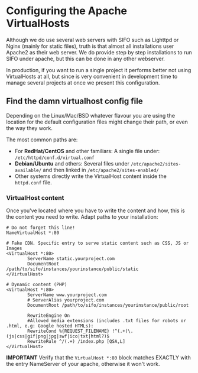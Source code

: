 Configuring the Apache VirtualHosts
===================================
Although we do use several web servers with SIFO such as Lighttpd or Nginx (mainly for static files), truth is that almost all installations user Apache2 as their web server. We do provide step by step installations to run SIFO under apache, but this can be done in any other webserver.

In production, if you want to run a single project it performs better not using VirtualHosts at all, but since is very convenient in development time to manage several projects at once we present this configuration.

Find the damn virtualhost config file
-------------------------------------
Depending on the Linux/Mac/BSD whatever flavour you are using the location for the default configuration files might change their path, or even the way they work.

The most common paths are:

* For **RedHat/CentOS** and other familiars: A single file under: `/etc/httpd/conf.d/virtual.conf`
* **Debian/Ubuntu** and others: Several files under `/etc/apache2/sites-available/` and then linked in `/etc/apache2/sites-enabled/`
* Other systems directly write the VirtualHost content inside the `httpd.conf` file.

### VirtualHost content ###
Once you've located where you have to write the content and how, this is the content you need to write. Adapt paths to your installation:

    # Do not forget this line!
    NameVirtualHost *:80

	# Fake CDN. Specific entry to serve static content such as CSS, JS or Images
	<VirtualHost *:80>
	        ServerName static.yourproject.com
	        DocumentRoot /path/to/sifo/instances/yourinstance/public/static
	</VirtualHost>

	# Dynamic content (PHP)
	<VirtualHost *:80>
	        ServerName www.yourproject.com
	        # ServerAlias yourproject.com
	        DocumentRoot /path/to/sifo/instances/yourinstance/public/root

	        RewriteEngine On
	        #Allowed media extensions (includes .txt files for robots or .html, e.g: Google hosted HTMLs):
	        RewriteCond %{REQUEST_FILENAME} !^(.+)\.(js|css|gif|png|jpg|swf|ico|txt|html?)$
	        RewriteRule ^/(.+) /index.php [QSA,L]
	</VirtualHost>

**IMPORTANT** Verify that the `VirtualHost *:80` block matches EXACTLY with the entry NameServer of your apache, otherwise it won't work.
